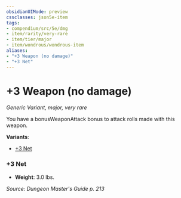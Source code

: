 ```yaml
---
obsidianUIMode: preview
cssclasses: json5e-item
tags:
- compendium/src/5e/dmg
- item/rarity/very-rare
- item/tier/major
- item/wondrous/wondrous-item
aliases: 
- "+3 Weapon (no damage)"
- "+3 Net"
---
```

# +3 Weapon (no damage)
*Generic Variant, major, very rare*  


You have a bonusWeaponAttack bonus to attack rolls made with this weapon.

**Variants**:
- [+3 Net](#+3%20Net)

### +3 Net

- **Weight**: 3.0 lbs.


*Source: Dungeon Master's Guide p. 213*